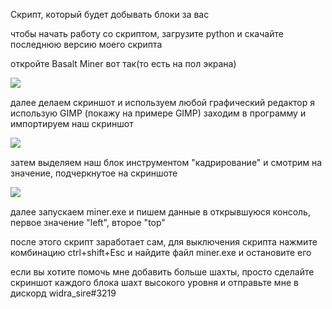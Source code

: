 Скрипт, который будет добывать блоки за вас

чтобы начать работу со скриптом, загрузите python и скачайте последнюю версию моего скрипта

откройте Basalt Miner вот так(то есть на пол экрана)

![ ](https://github.com/Asphalt228i/automatic-mainer-Basalt-MIner/assets/98819672/08db17c9-3f63-4995-b50f-ac439bbc0b60)


далее делаем скриншот и используем любой графический редактор  я использую GIMP (покажу на примере GIMP) заходим в программу и импортируем наш скриншот

![ ](https://github.com/Asphalt228i/automatic-mainer-Basalt-MIner/assets/98819672/1d55f821-6e35-4820-ab22-7b3bac0ee080)


затем выделяем наш блок инструментом "кадрирование" и смотрим на значение, подчеркнутое на скриншоте

![ ](https://github.com/Asphalt228i/automatic-mainer-Basalt-MIner/assets/98819672/4d94be17-0620-4b42-ad8b-55735872731a)


далее запускаем miner.exe и пишем данные в открывшуюся консоль, первое значение "left", второе "top"

после этого скрипт заработает сам, для выключения скрипта нажмите комбинацию ctrl+shift+Esc и найдите файл miner.exe и остановите его

если вы хотите помочь мне добавить больше шахты, просто сделайте скриншот каждого блока шахт высокого уровня и отправьте мне в дискорд widra_sire#3219
